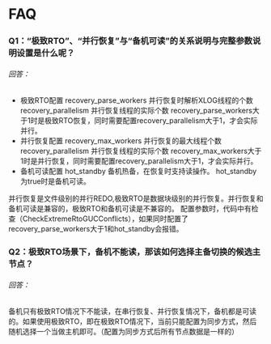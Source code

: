 # FAQ

### Q1：“极致RTO”、“并行恢复”与“备机可读”的关系说明与完整参数说明设置是什么呢？

###### 回答：

- 极致RTO配置
  recovery_parse_workers 并行恢复时解析XLOG线程的个数
  recovery_parallelism 并行恢复线程的实际个数
  recovery_parse_workers大于1时是极致RTO恢复，同时需要配置recovery_parallelism大于1，才会实际并行。
- 并行恢复配置
  recovery_max_workers 并行恢复的最大线程个数
  recovery_parallelism 并行恢复线程的实际个数
  recovery_max_workers大于1时是并行恢复，同时需要配置recovery_parallelism大于1，才会实际并行。
- 备机可读配置
  hot_standby 备机热备，在恢复时支持读操作。
  hot_standby为true时是备机可读。

并行恢复是文件级别的并行REDO,极致RTO是数据块级别的并行恢复。并行恢复和备机可读是兼容的，极致RTO和备机可读是不兼容的。
配置参数时，代码中有检查（CheckExtremeRtoGUCConflicts），如果同时配置了recovery_parse_workers大于1和hot_standby会报错。

### Q2：极致RTO场景下，备机不能读，那该如何选择主备切换的候选主节点？

###### 回答：

备机只有极致RTO情况下不能读，在串行恢复、并行恢复情况下，备机都是可读的。如果使用极致RTO，即在极致RTO情况下，当前只能配置为同步方式，然后随机选择一个当做主机即可。（配置为同步方式后所有节点数据是一样的）